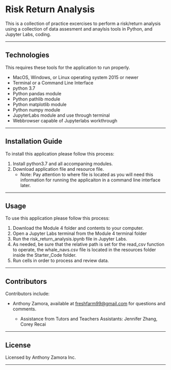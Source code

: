 
# Risk Return Analysis

This is a collection of practice excercises to perform a risk/return analysis using a collection of data assesment and anaylsis tools in Python, and Jupyter Labs, coding.

---

## Technologies

This requires these tools for the application to run properly.
- MacOS, Windows, or Linux operating system 2015 or newer
- Terminal or a Command Line Interface
- python 3.7
- Python pandas module
- Python pathlib module
- Python matplotlib module
- Python numpy module
- JupyterLabs module and use through terminal
- Webbrowser capable of Jupyterlabs workthrough

---

## Installation Guide

To install this application please follow this process:

1. Install python3.7 and all accompaning modules.
2. Download application file and resource file.
    - Note: Pay attention to where file is located as you will need this information for running the applicaiton in a command line interface later.

---

## Usage

To use this application please follow this process:

1. Download the Module 4 folder and contents to your computer.
2. Open a Jupyter Labs terminal from the Module 4 terminal folder 
3. Run the  risk_return_analysis.ipynb file in Jupyter Labs.
4. As needed, be sure that the relative path is set for the read_csv function to operate, the whale_navs.csv file is located in the resources folder inside the Starter_Code folder.
5. Run cells in order to process and review data.

---

## Contributors

Contributors include:
- Anthony Zamora, available at freshfarm99@gmail.com for questions and comments.

    - Assistance from Tutors and Teachers Assistants:
        Jennifer Zhang, Corey Recai

---

## License

Licensed by Anthony Zamora Inc.

---
